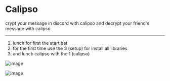 # Calipso
crypt your message in discord with calipso and decrypt your friend's message with calipso

___________________________________________________________________________________________________________________

1) lunch for first the start.bat
2) for the first time use the 3 (setup) for install all libraries
3) and lunch calipso with the 1 (calipso)

![image](https://user-images.githubusercontent.com/113308968/199840950-51f035fe-1035-46b7-ba24-7fb6efd3c29f.png)


![image](https://user-images.githubusercontent.com/113308968/199841270-fa24896f-0c5e-4551-8d9f-ff5722362fba.png)
